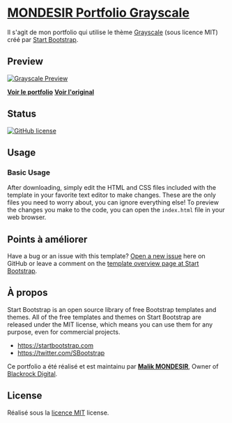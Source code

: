 # [MONDESIR Portfolio Grayscale](https://mondesirm.github.io/grayscale)

Il s'agit de mon portfolio qui utilise le thème [Grayscale](https://startbootstrap.com/template-overviews/grayscale/) (sous licence MIT) créé par [Start Bootstrap](http://startbootstrap.com/).

## Preview

[![Grayscale Preview](https://mondesirm.github.io/grayscale/img/mockuper.png)](https://mondesirm.github.io/grayscale)

**[Voir le portfolio](https://mondesirm.github.io/grayscale)**
**[Voir l'original](https://blackrockdigital.github.io/startbootstrap-grayscale/)**

## Status

[![GitHub license](https://img.shields.io/badge/license-MIT-blue.svg)](https://raw.githubusercontent.com/BlackrockDigital/startbootstrap-grayscale/master/LICENSE)

## Usage

### Basic Usage

After downloading, simply edit the HTML and CSS files included with the template in your favorite text editor to make changes. These are the only files you need to worry about, you can ignore everything else! To preview the changes you make to the code, you can open the `index.html` file in your web browser.

## Points à améliorer

Have a bug or an issue with this template? [Open a new issue](https://github.com/BlackrockDigital/startbootstrap-grayscale/issues) here on GitHub or leave a comment on the [template overview page at Start Bootstrap](http://startbootstrap.com/template-overviews/grayscale/).

## À propos

Start Bootstrap is an open source library of free Bootstrap templates and themes. All of the free templates and themes on Start Bootstrap are released under the MIT license, which means you can use them for any purpose, even for commercial projects.

* https://startbootstrap.com
* https://twitter.com/SBootstrap

Ce portfolio a été réalisé et est maintainu par **[Malik MONDESIR](http://davidmiller.io/)**, Owner of [Blackrock Digital](http://blackrockdigital.io/).

## License

Réalisé sous la [licence MIT](https://github.com/BlackrockDigital/startbootstrap-grayscale/blob/gh-pages/LICENSE) license.

